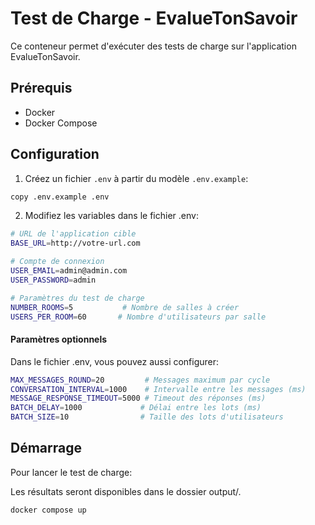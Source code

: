 # Test de Charge - EvalueTonSavoir

Ce conteneur permet d'exécuter des tests de charge sur l'application EvalueTonSavoir.

## Prérequis

- Docker
- Docker Compose

## Configuration

1. Créez un fichier `.env` à partir du modèle `.env.example`:

```bash
copy .env.example .env
```

2. Modifiez les variables dans le fichier .env:

```bash
# URL de l'application cible
BASE_URL=http://votre-url.com

# Compte de connexion
USER_EMAIL=admin@admin.com 
USER_PASSWORD=admin

# Paramètres du test de charge
NUMBER_ROOMS=5           # Nombre de salles à créer
USERS_PER_ROOM=60       # Nombre d'utilisateurs par salle

```
#### Paramètres optionnels
Dans le fichier .env, vous pouvez aussi configurer:

```bash
MAX_MESSAGES_ROUND=20         # Messages maximum par cycle
CONVERSATION_INTERVAL=1000    # Intervalle entre les messages (ms)
MESSAGE_RESPONSE_TIMEOUT=5000 # Timeout des réponses (ms)
BATCH_DELAY=1000             # Délai entre les lots (ms)
BATCH_SIZE=10                # Taille des lots d'utilisateurs
```

## Démarrage
Pour lancer le test de charge:

Les résultats seront disponibles dans le dossier output/.

```bash
docker compose up
```
